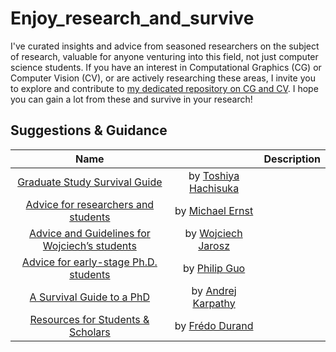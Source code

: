 # Enjoy_research_and_survive
I've curated insights and advice from seasoned researchers on the subject of research, valuable for anyone venturing into this field, not just computer science students. If you have an interest in Computational Graphics (CG) or Computer Vision (CV), or are actively researching these areas, I invite you to explore and contribute to [my dedicated repository on CG and CV](https://github.com/jamesdemon923/Explore-graphics-and-vision). I hope you can gain a lot from these and survive in your research!

## Suggestions & Guidance

|                             Name                             |                                                              | Description |
| :----------------------------------------------------------: | :----------------------------------------------------------: | :---------: |
| [Graduate Study Survival Guide](https://cs.uwaterloo.ca/~thachisu/survival.pdf) |  by [Toshiya Hachisuka](https://cs.uwaterloo.ca/~thachisu/)  |             |
| [Advice for researchers and students](https://homes.cs.washington.edu/~mernst/advice/#all-students) | by [Michael Ernst](https://homes.cs.washington.edu/~mernst/) |             |
| [Advice and Guidelines for Wojciech’s students](https://cs.dartmouth.edu/~wjarosz/policies.md.html) |   by [Wojciech Jarosz](https://cs.dartmouth.edu/~wjarosz/)   |             |
| [Advice for early-stage Ph.D. students](https://pg.ucsd.edu/early-stage-PhD-advice.htm) |            by [Philip Guo](https://pg.ucsd.edu/)             |             |
| [A Survival Guide to a PhD](https://karpathy.github.io/2016/09/07/phd/) |          by [Andrej Karpathy](https://karpathy.ai/)          |             |
| [Resources for Students & Scholars](http://people.csail.mit.edu/fredo/student.html) |    by [Frédo Durand](http://people.csail.mit.edu/fredo/)     |             |

